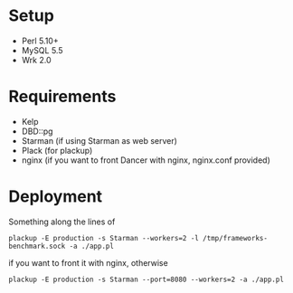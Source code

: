 # Setup

* Perl 5.10+
* MySQL 5.5
* Wrk 2.0

# Requirements

* Kelp
* DBD::pg
* Starman (if using Starman as web server)
* Plack (for plackup)
* nginx (if you want to front Dancer with nginx, nginx.conf provided)

# Deployment

Something along the lines of

    plackup -E production -s Starman --workers=2 -l /tmp/frameworks-benchmark.sock -a ./app.pl

if you want to front it with nginx, otherwise

    plackup -E production -s Starman --port=8080 --workers=2 -a ./app.pl
